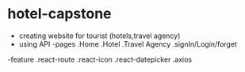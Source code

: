 # hotel-capstone

- creating website for tourist (hotels,travel agency)
- using API
  -pages
  .Home
  .Hotel
  .Travel Agency
  .signIn/Login/forget

-feature
.react-route
.react-icon
.react-datepicker
.axios

